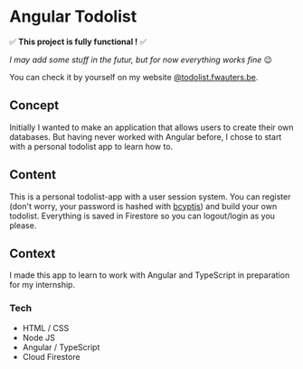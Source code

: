 # Angular Todolist

:white_check_mark: **This project is fully functional !** :white_check_mark:

*I may add some stuff in the futur, but for now everything works fine* :wink:

You can check it by yourself on my website [@todolist.fwauters.be](https://todolist.fwauters.be).

## Concept

Initially I wanted to make an application that allows users to create their own databases. But having never worked with Angular before, I chose to start with a personal todolist app to learn how to.

## Content

This is a personal todolist-app with a user session system. You can register (don't worry, your password is hashed with [bcyptjs](https://www.npmjs.com/package/bcryptjs)) and build your own todolist. Everything is saved in Firestore so you can logout/login as you please.

## Context

I made this app to learn to work with Angular and TypeScript in preparation for my internship.

### Tech

- HTML / CSS
- Node JS
- Angular / TypeScript
- Cloud Firestore